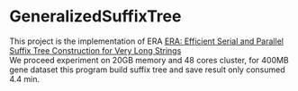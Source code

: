# GeneralizedSuffixTree
This project is the implementation of ERA [ERA: Efficient Serial and Parallel Suffix Tree Construction for Very Long Strings](http://www.vldb.org/pvldb/vol5/p049_essammansour_vldb2012.pdf)  
We proceed experiment on 20GB memory and 48 cores cluster, for 400MB gene dataset this program build suffix tree and save result only consumed 4.4 min.
